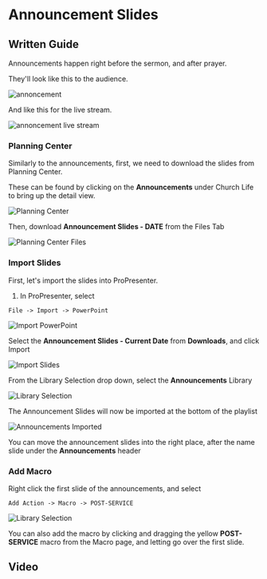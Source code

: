 # Announcement Slides

## Written Guide

Announcements happen right before the sermon, and after prayer.

They'll look like this to the audience.

![annoncement](../announcements/img/announcements/final_announcements_audience.webp)

And like this for the live stream.

![annoncement live stream](../announcements/img/announcements/final_announcements_yt.webp)

### Planning Center

Similarly to the announcements, first, we need to download the slides from Planning Center.

These can be found by clicking on the **Announcements** under Church Life to bring up the detail view.

![Planning Center](../announcements/img/announcement_loops/0_planning_center_announcements.webp)

Then, download **Announcement Slides - DATE** from the Files Tab

![Planning Center Files](../announcements/img/announcements/0_planning_center_announcements_files.png)

### Import Slides

First, let's import the slides into ProPresenter.

1. In ProPresenter, select

```
File -> Import -> PowerPoint
```

![Import PowerPoint](../announcements/img/announcements/0_import_powerpoint.webp)

Select the **Announcement Slides - Current Date** from **Downloads**, and click Import

![Import Slides](../announcements/img/announcements/1_import_announcements.webp)

From the Library Selection drop down, select the **Announcements** Library

![Library Selection](../announcements/img/announcements/2_import_into_announcements_library.webp)

The Announcement Slides will now be imported at the bottom of the playlist

![Announcements Imported](../announcements/img/announcements/3_imported_at_bottom.webp)

You can move the announcement slides into the right place, after the name slide under the **Announcements** header

### Add Macro

Right click the first slide of the announcements, and select

```
Add Action -> Macro -> POST-SERVICE
```

![Library Selection](../announcements/img/announcements/4_add_announcements_macro.webp)

You can also add the macro by clicking and dragging the yellow **POST-SERVICE** macro from the Macro page, and letting go over the first slide.

## Video
